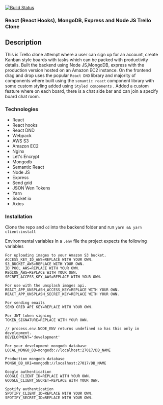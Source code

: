 [![Build Status](https://travis-ci.com/mrndhlovu/react-express-task-monitor.svg?branch=master)](https://travis-ci.com/mrndhlovu/react-express-task-monitor)

### React (React Hooks), MongoDB, Express and Node JS Trello Clone

## Description

This is Trello clone attempt where a user can sign up for an account, create Kanban style boards with tasks which can be packed with productivity details. Built the backend using Node JS,MongoDB, express with the production version hosted on an Amazon EC2 instance. On the frontend drag and drop uses the popular `React DND` library and majority of components where built using the `semantic react` component library with some custom styling added using `Styled components` . Added a custom feature where on each board, there is a chat side bar and can join a specify board chat room.

### Technologies

- React
- React hooks
- React DND
- Webpack
- AWS S3
- Amazon EC2
- Nginx
- Let's Encrypt
- Mongodb
- Semantic React
- Node JS
- Express
- Send grid
- JSON Wen Tokens
- Yarn
- Socket io
- Axios

### Installation

Clone the repo and `cd` into the backend folder and run
`yarn && yarn client:install`

Environmental variables
In a `.env` file the project expects the following variables

```
For uploading images to your Amazon S3 bucket.
ACCESS_KEY_ID_AWS=REPLACE WITH YOUR OWN.
S3_BUCKET_AWS=REPLACE WITH YOUR OWN.
ID_POOL_AWS=REPLACE WITH YOUR OWN.
REGION_AWS=REPLACE WITH YOUR OWN.
SECRET_ACCESS_KEY_AWS=REPLACE WITH YOUR OWN.

For use with the unsplash images api.
REACT_APP_UNSPLASH_ACCESS_KEY=REPLACE WITH YOUR OWN.
REACT_APP_UNSPLASH_SECRET_KEY=REPLACE WITH YOUR OWN.

For sending emails
SEND_GRID_API_KEY=REPLACE WITH YOUR OWN.

For JWT token signing
TOKEN_SIGNATURE=REPLACE WITH YOUR OWN.

// process.env.NODE_ENV returns undefined so has this only in development.
DEVELOPMENT='development'

For your development mongodb database
LOCAL_MONGO_DB=mongodb://localhost:27017/DB_NAME

Production mongodb database
MONGO_DB_URI=mongodb://localhost:27017/DB_NAME

Google authentication
GOOGLE_CLIENT_ID=REPLACE WITH YOUR OWN.
GOOGLE_CLIENT_SECRET=REPLACE WITH YOUR OWN.

Spotify authentication
SPOTIFY_CLIENT_ID=REPLACE WITH YOUR OWN.
SPOTIFY_SECRET_ID=REPLACE WITH YOUR OWN.

```

